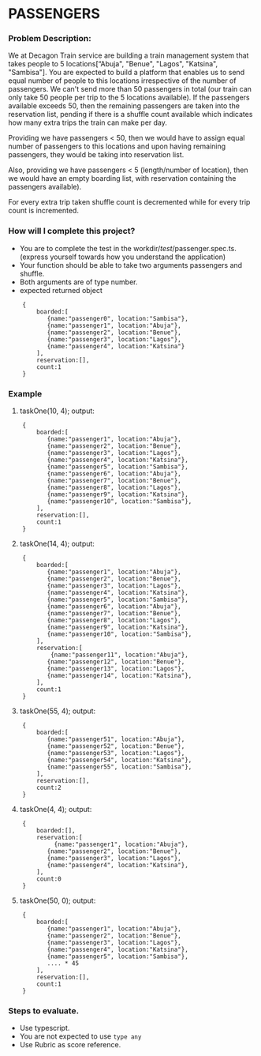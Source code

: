 # PASSENGERS 

### Problem Description:

We at Decagon Train service are building a train management system that takes people to 5 locations[“Abuja", "Benue", "Lagos", "Katsina", "Sambisa"].
You are expected to build a platform that enables us to send equal number of people to this locations irrespective of the number of passengers. We can't send more than 50 passengers in total (our train can only take 50 people per trip to the 5 locations available). If the passengers available exceeds 50, then the remaining passengers are taken into the reservation list, pending if there is a shuffle count available which indicates how many extra trips the train can make per day.

Providing we have passengers < 50, then we would have to assign equal number of passengers to this locations and upon having remaining passengers, they would be taking into reservation list.

Also, providing we have passengers < 5 (length/number of location), then we would have an empty boarding list, with reservation containing the passengers available).

For every extra trip taken shuffle count is decremented while for every trip count is incremented.

### How will I complete this project?

- You are to complete the test in the workdir/_test_/passenger.spec.ts. (express yourself towards how you understand the application)
- Your function should be able to take two arguments passengers and shuffle.
- Both arguments are of type number.
- expected returned object

```
    {
        boarded:[
           {name:"passenger0", location:"Sambisa"},
           {name:"passenger1", location:"Abuja"},
           {name:"passenger2", location:"Benue"},
           {name:"passenger3", location:"Lagos"},
           {name:"passenger4", location:"Katsina"}
        ],
        reservation:[],
        count:1
    }
```

### Example

1. taskOne(10, 4);
   output:

```
    {
        boarded:[
           {name:"passenger1", location:"Abuja"},
           {name:"passenger2", location:"Benue"},
           {name:"passenger3", location:"Lagos"},
           {name:"passenger4", location:"Katsina"},
           {name:"passenger5", location:"Sambisa"},
           {name:"passenger6", location:"Abuja"},
           {name:"passenger7", location:"Benue"},
           {name:"passenger8", location:"Lagos"},
           {name:"passenger9", location:"Katsina"},
           {name:"passenger10", location:"Sambisa"},
        ],
        reservation:[],
        count:1
    }
```

2. taskOne(14, 4);
   output:

```
    {
        boarded:[
           {name:"passenger1", location:"Abuja"},
           {name:"passenger2", location:"Benue"},
           {name:"passenger3", location:"Lagos"},
           {name:"passenger4", location:"Katsina"},
           {name:"passenger5", location:"Sambisa"},
           {name:"passenger6", location:"Abuja"},
           {name:"passenger7", location:"Benue"},
           {name:"passenger8", location:"Lagos"},
           {name:"passenger9", location:"Katsina"},
           {name:"passenger10", location:"Sambisa"},
        ],
        reservation:[
            {name:"passenger11", location:"Abuja"},
           {name:"passenger12", location:"Benue"},
           {name:"passenger13", location:"Lagos"},
           {name:"passenger14", location:"Katsina"},
        ],
        count:1
    }
```

3. taskOne(55, 4);
   output:

```
    {
        boarded:[
           {name:"passenger51", location:"Abuja"},
           {name:"passenger52", location:"Benue"},
           {name:"passenger53", location:"Lagos"},
           {name:"passenger54", location:"Katsina"},
           {name:"passenger55", location:"Sambisa"},
        ],
        reservation:[],
        count:2
    }
```

4. taskOne(4, 4);
   output:

```
    {
        boarded:[],
        reservation:[
             {name:"passenger1", location:"Abuja"},
           {name:"passenger2", location:"Benue"},
           {name:"passenger3", location:"Lagos"},
           {name:"passenger4", location:"Katsina"},
        ],
        count:0
    }
```

5. taskOne(50, 0);
   output:

```
    {
        boarded:[
           {name:"passenger1", location:"Abuja"},
           {name:"passenger2", location:"Benue"},
           {name:"passenger3", location:"Lagos"},
           {name:"passenger4", location:"Katsina"},
           {name:"passenger5", location:"Sambisa"},
           .... * 45
        ],
        reservation:[],
        count:1
    }
```

### Steps to evaluate.

- Use typescript.
- You are not expected to use `type any`
- Use Rubric as score reference.
